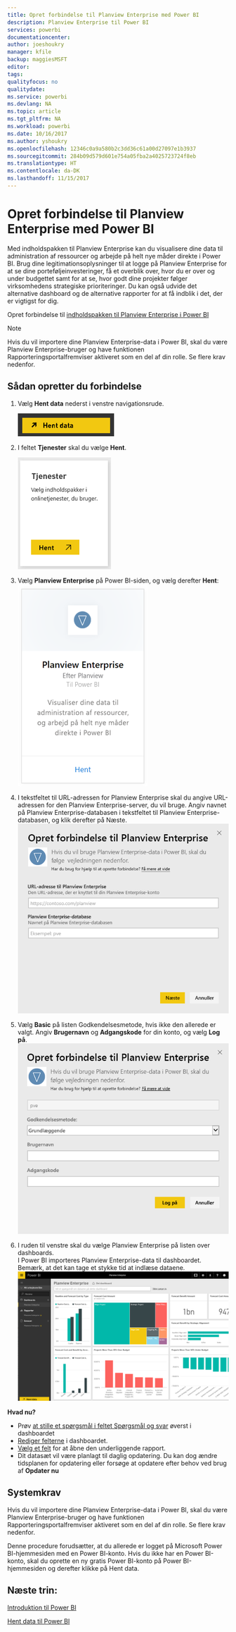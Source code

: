 ```yaml
---
title: Opret forbindelse til Planview Enterprise med Power BI
description: Planview Enterprise til Power BI
services: powerbi
documentationcenter: 
author: joeshoukry
manager: kfile
backup: maggiesMSFT
editor: 
tags: 
qualityfocus: no
qualitydate: 
ms.service: powerbi
ms.devlang: NA
ms.topic: article
ms.tgt_pltfrm: NA
ms.workload: powerbi
ms.date: 10/16/2017
ms.author: yshoukry
ms.openlocfilehash: 12346c0a9a580b2c3dd36c61a00d27097e1b3937
ms.sourcegitcommit: 284b09d579d601e754a05fba2a4025723724f8eb
ms.translationtype: HT
ms.contentlocale: da-DK
ms.lasthandoff: 11/15/2017
---
```

# <a name="connect-to-planview-enterprise-with-power-bi"></a>Opret forbindelse til Planview Enterprise med Power BI
Med indholdspakken til Planview Enterprise kan du visualisere dine data til administration af ressourcer og arbejde på helt nye måder direkte i Power BI. Brug dine legitimationsoplysninger til at logge på Planview Enterprise for at se dine porteføljeinvesteringer, få et overblik over, hvor du er over og under budgettet samt for at se, hvor godt dine projekter følger virksomhedens strategiske prioriteringer. Du kan også udvide det alternative dashboard og de alternative rapporter for at få indblik i det, der er vigtigst for dig.

Opret forbindelse til [indholdspakken til Planview Enterprise i Power BI](https://app.powerbi.com/getdata/services/planview-enterprise)

>[!NOTE]
>Hvis du vil importere dine Planview Enterprise-data i Power BI, skal du være Planview Enterprise-bruger og have funktionen Rapporteringsportalfremviser aktiveret som en del af din rolle. Se flere krav nedenfor.

## <a name="how-to-connect"></a>Sådan opretter du forbindelse
1. Vælg **Hent data** nederst i venstre navigationsrude.
   
    ![](media/service-connect-to-planview/get.png)
2. I feltet **Tjenester** skal du vælge **Hent**.
   
    ![](media/service-connect-to-planview/services.png)
3. Vælg **Planview Enterprise** på Power BI-siden, og vælg derefter **Hent**:  
    ![](media/service-connect-to-planview/planview.png)
4. I tekstfeltet til URL-adressen for Planview Enterprise skal du angive URL-adressen for den Planview Enterprise-server, du vil bruge. Angiv navnet på Planview Enterprise-databasen i tekstfeltet til Planview Enterprise-databasen, og klik derefter på Næste.  
    ![](media/service-connect-to-planview/params.png)
5. Vælg **Basic** på listen Godkendelsesmetode, hvis ikke den allerede er valgt. Angiv **Brugernavn** og **Adgangskode** for din konto, og vælg **Log på**.  
   ![](media/service-connect-to-planview/creds.png)
6. I ruden til venstre skal du vælge Planview Enterprise på listen over dashboards.  
     I Power BI importeres Planview Enterprise-data til dashboardet. Bemærk, at det kan tage et stykke tid at indlæse dataene.  
    ![](media/service-connect-to-planview/dashboard.png)

**Hvad nu?**

* Prøv [at stille et spørgsmål i feltet Spørgsmål og svar](service-q-and-a.md) øverst i dashboardet
* [Rediger felterne](service-dashboard-edit-tile.md) i dashboardet.
* [Vælg et felt](service-dashboard-tiles.md) for at åbne den underliggende rapport.
* Dit datasæt vil være planlagt til daglig opdatering. Du kan dog ændre tidsplanen for opdatering eller forsøge at opdatere efter behov ved brug af **Opdater nu**

## <a name="system-requirements"></a>Systemkrav
Hvis du vil importere dine Planview Enterprise-data i Power BI, skal du være Planview Enterprise-bruger og have funktionen Rapporteringsportalfremviser aktiveret som en del af din rolle. Se flere krav nedenfor.

Denne procedure forudsætter, at du allerede er logget på Microsoft Power BI-hjemmesiden med en Power BI-konto. Hvis du ikke har en Power BI-konto, skal du oprette en ny gratis Power BI-konto på Power BI-hjemmesiden og derefter klikke på Hent data.

## <a name="next-steps"></a>Næste trin:

[Introduktion til Power BI](service-get-started.md)

[Hent data til Power BI](service-get-data.md)